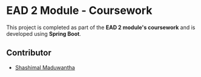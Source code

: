 # EAD 2 Module - Coursework

This project is completed as part of the **EAD 2 module's coursework** and is developed using **Spring Boot**.

## Contributor
- [Shashimal Maduwantha](https://github.com/ShashimalMadhuwantha)
